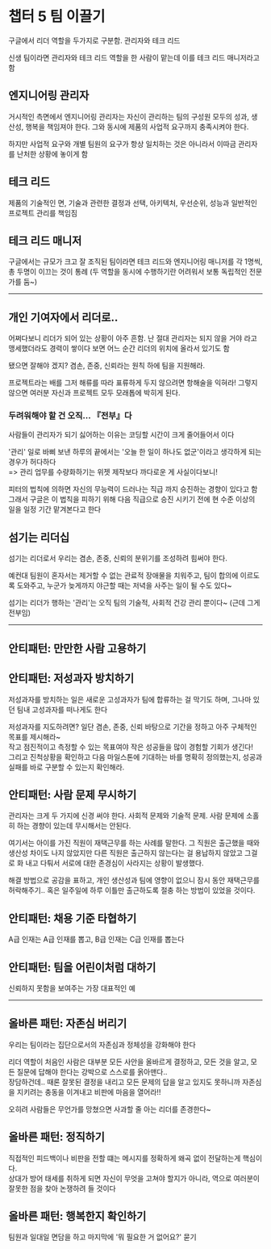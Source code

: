 # 챕터 5 팀 이끌기

구글에서 리더 역할을 두가지로 구분함. 관리자와 테크 리드

신생 팀이라면 관리자와 테크 리드 역할을 한 사람이 맡는데 이를 테크 리드 매니저라고 함

## 엔지니어링 관리자

거시적인 측면에서 엔지니어링 관리자는 자신이 관리하는 팀의 구성원 모두의 성과, 생산성, 행복을 책임져야 한다. 그와 동시에 제품의 사업적 요구까지 충족시켜야 한다.

하지만 사업적 요구와 개별 팀원의 요구가 항상 일치하는 것은 아니라서 이따금 관리자를 난처한 상황에 놓이게 함

## 테크 리드

제품의 기술적인 면, 기술과 관련한 결정과 선택, 아키텍처, 우선순위, 성능과 일반적인 프로젝트 관리를 책임짐

## 테크 리드 매니저

구글에서는 규모가 크고 잘 조직된 팀이라면 테크 리드와 엔지니어링 매니저를 각 1명씩, 총 두명이 이끄는 것이 통례 (두 역할을 동시에 수행하기란 어려워서 보통 독립적인 전문가를 둠~)

---

## 개인 기여자에서 리더로..

어쩌다보니 리더가 되어 있는 상황이 아주 흔함. 난 절대 관리자는 되지 않을 거야 라고 맹세했더라도 경력이 쌓이다 보면 어느 순간 리더의 위치에 올라서 있기도 함

됐으면 잘해야 겠지? 겸손, 존중, 신뢰라는 원칙 하에 팀을 지원해라. 

프로젝트라는 배를 그저 해류를 따라 표류하게 두지 않으려면 항해술을 익혀라! 그렇지 않으면 여러분 자신과 프로젝트 모두 모래톱에 박히게 된다.

### 두려워해야 할 건 오직... 『전부』다

사람들이 관리자가 되기 싫어하는 이유는 코딩할 시간이 크게 줄어들어서 이다

'관리' 일로 바삐 보낸 하루의 끝에서는 '오늘 한 일이 하나도 없군'이라고 생각하게 되는 경우가 허다하다   
=> 관리 업무를 수량화하기는 위젯 제작보다 까다로운 게 사실이다보니!

피터의 법칙에 의하면 자신의 무능력이 드러나는 직급 까지 승진하는 경향이 있다고 함   
그래서 구글은 이 법칙을 피하기 위해 다음 직급으로 승진 시키기 전에 현 수준 이상의 일을 일정 기간 맡겨본다고 한다

## 섬기는 리더십

섬기는 리더로서 우리는 겸손, 존중, 신뢰의 분위기를 조성하려 힘써야 한다.

예컨대 팀원이 혼자서는 제거할 수 없는 관료적 장애물을 치워주고, 팀이 합의에 이르도록 도와주고, 누군가 늦게까지 야근할 때는 저녁을 사주는 일이 될 수도 있다~

섬기는 리더가 행하는 '관리'는 오직 팀의 기술적, 사회적 건강 관리 뿐이다~ (근데 그게 전부임)


---

## 안티패턴: 만만한 사람 고용하기

## 안티패턴: 저성과자 방치하기

저성과자를 방치하는 일은 새로운 고성과자가 팀에 합류하는 걸 막기도 하며, 그나마 있던 팀내 고성과자를 떠나게도 한다

저성과자를 지도하려면? 일단 겸손, 존중, 신뢰 바탕으로 기간을 정하고 아주 구체적인 목표를 제시해라~    
작고 점진적이고 측정할 수 있는 목표여야 작은 성공들을 많이 경험할 기회가 생긴다!   
그리고 진척상황을 확인하고 다음 마일스톤에 기대하는 바를 명확히 정의했는지, 성공과 실패를 바로 구분할 수 있는지 확인해라.


## 안티패턴: 사람 문제 무시하기

관리자는 크게 두 가지에 신경 써야 한다. 사회적 문제와 기술적 문제. 사람 문제에 소홀히 하는 경향이 있는데 무시해서는 안된다.

여기서는 아이를 가진 직원이 재택근무를 하는 사례를 말한다. 그 직원은 출근했을 때와 생산성 차이도 나지 않았지만 다른 직원은 출근하지 않는다는 걸 용납하지 않았고 그걸로 화 내고 다퉈서 서로에 대한 존경심이 사라지는 상황이 발생했다.

해결 방법으로 공감을 표하고, 개인 생산성과 팀에 영향이 없으니 잠시 동안 재택근무를 허락해주기.. 혹은 일주일에 하루 이틀만 출근하도록 절충 하는 방법이 있었을 것이다.

## 안티패턴: 채용 기준 타협하기

A급 인재는 A급 인재를 뽑고, B급 인재는 C급 인재를 뽑는다

## 안티패턴: 팀을 어린이처럼 대하기

신뢰하지 못함을 보여주는 가장 대표적인 예

---

## 올바른 패턴: 자존심 버리기

우리는 팀이라는 집단으로서의 자존심과 정체성을 강화해야 한다

리더 역할이 처음인 사람은 대부분 모든 사안을 올바르게 결정하고, 모든 것을 알고, 모든 질문에 답해야 한다는 강박으로 스스로를 옭아맨다..    
장담하건데.. 때론 잘못된 결정을 내리고 모든 문제의 답을 알고 있지도 못하니까 자존심을 지키려는 충동을 이겨내고 비판에 마음을 열어라!!

오히려 사람들은 무언가를 망쳤으면 사과할 줄 아는 리더를 존경한다~


## 올바른 패턴: 정직하기

직접적인 피드백이나 비판을 전할 떄는 메시지를 정확하게 왜곡 없이 전달하는게 핵심이다.   
상대가 방어 태세를 취하게 되면 자신이 무엇을 고쳐야 할지가 아니라, 역으로 여러분이 잘못한 점을 찾아 논쟁하려 들 것이다

## 올바른 패턴: 행복한지 확인하기

팀원과 일대일 면담을 하고 마지막에 '뭐 필요한 거 없어요?' 묻기





